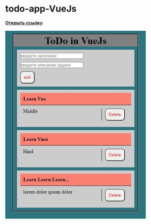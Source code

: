 # todo-app-VueJs
<a target="_blank" href="https://westerovs.github.io/todo-app-VueJs/"><b>Открыть ссылку<b></a>
<br>
<br>
<img src="cover.jpg"/>
